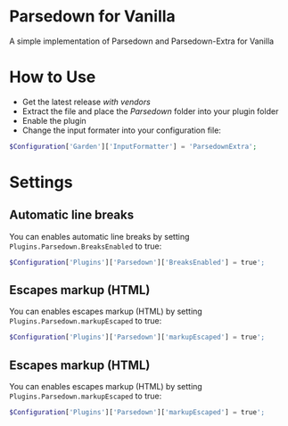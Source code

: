 # Parsedown for Vanilla
A simple implementation of Parsedown and Parsedown-Extra for Vanilla

# How to Use
* Get the latest release *with vendors*
* Extract the file and place the *Parsedown* folder into your plugin folder
* Enable the plugin
* Change the input formater into your configuration file:
```php
$Configuration['Garden']['InputFormatter'] = 'ParsedownExtra';
```

# Settings
## Automatic line breaks
You can enables automatic line breaks by setting `Plugins.Parsedown.BreaksEnabled` to true:
```php
$Configuration['Plugins']['Parsedown']['BreaksEnabled'] = true';
```

## Escapes markup (HTML)
You can enables escapes markup (HTML) by setting `Plugins.Parsedown.markupEscaped` to true:
```php
$Configuration['Plugins']['Parsedown']['markupEscaped'] = true';
```

## Escapes markup (HTML)
You can enables escapes markup (HTML) by setting `Plugins.Parsedown.markupEscaped` to true:
```php
$Configuration['Plugins']['Parsedown']['markupEscaped'] = true';
```
